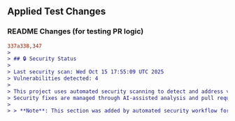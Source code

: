 ## Applied Test Changes

### README Changes (for testing PR logic)
```diff
337a338,347
> 
> ## 🔒 Security Status
> 
> Last security scan: Wed Oct 15 17:55:09 UTC 2025
> Vulnerabilities detected: 4
> 
> This project uses automated security scanning to detect and address vulnerabilities.
> Security fixes are managed through AI-assisted analysis and pull requests.
> 
> > **Note**: This section was added by automated security workflow for testing PR logic.
```
